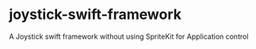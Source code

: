 # joystick-swift-framework
A Joystick swift framework without using SpriteKit for Application control
